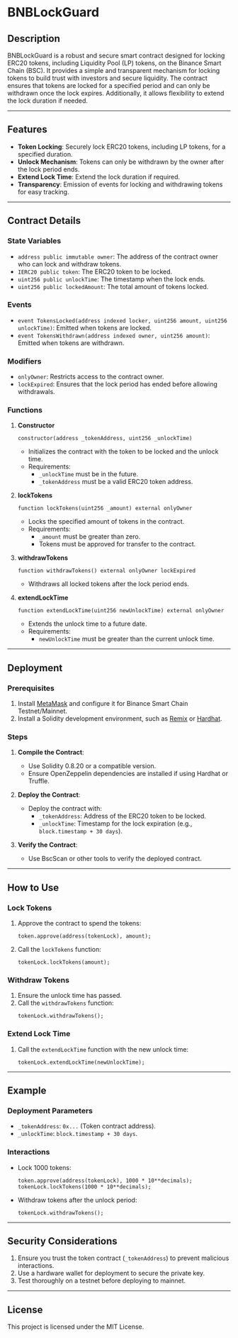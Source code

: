 # BNBLockGuard

## Description
BNBLockGuard is a robust and secure smart contract designed for locking ERC20 tokens, including Liquidity Pool (LP) tokens, on the Binance Smart Chain (BSC). It provides a simple and transparent mechanism for locking tokens to build trust with investors and secure liquidity. The contract ensures that tokens are locked for a specified period and can only be withdrawn once the lock expires. Additionally, it allows flexibility to extend the lock duration if needed.

---

## Features
- **Token Locking**: Securely lock ERC20 tokens, including LP tokens, for a specified duration.
- **Unlock Mechanism**: Tokens can only be withdrawn by the owner after the lock period ends.
- **Extend Lock Time**: Extend the lock duration if required.
- **Transparency**: Emission of events for locking and withdrawing tokens for easy tracking.

---

## Contract Details
### State Variables
- `address public immutable owner`:
  The address of the contract owner who can lock and withdraw tokens.
- `IERC20 public token`:
  The ERC20 token to be locked.
- `uint256 public unlockTime`:
  The timestamp when the lock ends.
- `uint256 public lockedAmount`:
  The total amount of tokens locked.

### Events
- `event TokensLocked(address indexed locker, uint256 amount, uint256 unlockTime)`:
  Emitted when tokens are locked.
- `event TokensWithdrawn(address indexed owner, uint256 amount)`:
  Emitted when tokens are withdrawn.

### Modifiers
- `onlyOwner`:
  Restricts access to the contract owner.
- `lockExpired`:
  Ensures that the lock period has ended before allowing withdrawals.

### Functions
1. **Constructor**
   ```solidity
   constructor(address _tokenAddress, uint256 _unlockTime)
   ```
   - Initializes the contract with the token to be locked and the unlock time.
   - Requirements:
     - `_unlockTime` must be in the future.
     - `_tokenAddress` must be a valid ERC20 token address.

2. **lockTokens**
   ```solidity
   function lockTokens(uint256 _amount) external onlyOwner
   ```
   - Locks the specified amount of tokens in the contract.
   - Requirements:
     - `_amount` must be greater than zero.
     - Tokens must be approved for transfer to the contract.

3. **withdrawTokens**
   ```solidity
   function withdrawTokens() external onlyOwner lockExpired
   ```
   - Withdraws all locked tokens after the lock period ends.

4. **extendLockTime**
   ```solidity
   function extendLockTime(uint256 newUnlockTime) external onlyOwner
   ```
   - Extends the unlock time to a future date.
   - Requirements:
     - `newUnlockTime` must be greater than the current unlock time.

---

## Deployment
### Prerequisites
1. Install [MetaMask](https://metamask.io/) and configure it for Binance Smart Chain Testnet/Mainnet.
2. Install a Solidity development environment, such as [Remix](https://remix.ethereum.org/) or [Hardhat](https://hardhat.org/).

### Steps
1. **Compile the Contract**:
   - Use Solidity 0.8.20 or a compatible version.
   - Ensure OpenZeppelin dependencies are installed if using Hardhat or Truffle.

2. **Deploy the Contract**:
   - Deploy the contract with:
     - `_tokenAddress`: Address of the ERC20 token to be locked.
     - `_unlockTime`: Timestamp for the lock expiration (e.g., `block.timestamp + 30 days`).

3. **Verify the Contract**:
   - Use BscScan or other tools to verify the deployed contract.

---

## How to Use
### Lock Tokens
1. Approve the contract to spend the tokens:
   ```solidity
   token.approve(address(tokenLock), amount);
   ```
2. Call the `lockTokens` function:
   ```solidity
   tokenLock.lockTokens(amount);
   ```

### Withdraw Tokens
1. Ensure the unlock time has passed.
2. Call the `withdrawTokens` function:
   ```solidity
   tokenLock.withdrawTokens();
   ```

### Extend Lock Time
1. Call the `extendLockTime` function with the new unlock time:
   ```solidity
   tokenLock.extendLockTime(newUnlockTime);
   ```

---

## Example
### Deployment Parameters
- `_tokenAddress`: `0x...` (Token contract address).
- `_unlockTime`: `block.timestamp + 30 days`.

### Interactions
- Lock 1000 tokens:
  ```solidity
  token.approve(address(tokenLock), 1000 * 10**decimals);
  tokenLock.lockTokens(1000 * 10**decimals);
  ```
- Withdraw tokens after the unlock period:
  ```solidity
  tokenLock.withdrawTokens();
  ```

---

## Security Considerations
1. Ensure you trust the token contract (`_tokenAddress`) to prevent malicious interactions.
2. Use a hardware wallet for deployment to secure the private key.
3. Test thoroughly on a testnet before deploying to mainnet.

---

## License
This project is licensed under the MIT License.
